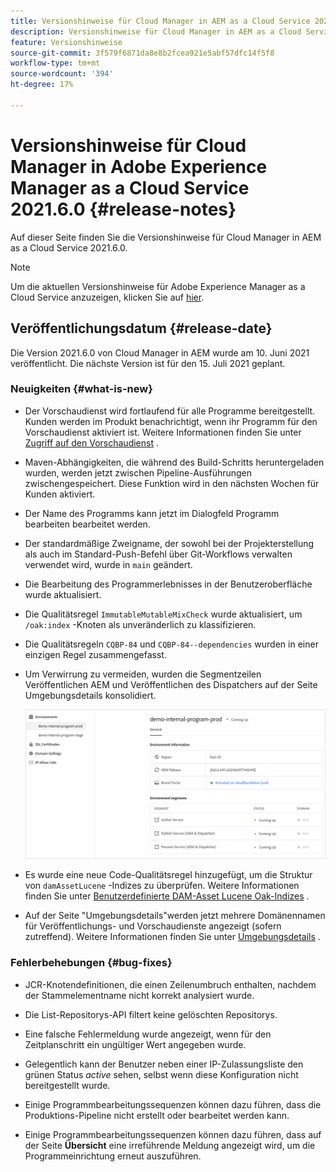 ```yaml
---
title: Versionshinweise für Cloud Manager in AEM as a Cloud Service 2021.5.0
description: Versionshinweise für Cloud Manager in AEM as a Cloud Service 2021.5.0
feature: Versionshinweise
source-git-commit: 3f579f6871da8e8b2fcea921e5abf57dfc14f5f8
workflow-type: tm+mt
source-wordcount: '394'
ht-degree: 17%

---
```



# Versionshinweise für Cloud Manager in Adobe Experience Manager as a Cloud Service 2021.6.0 {#release-notes}

Auf dieser Seite finden Sie die Versionshinweise für Cloud Manager in AEM as a Cloud Service 2021.6.0.

>[!NOTE]
>Um die aktuellen Versionshinweise für Adobe Experience Manager as a Cloud Service anzuzeigen, klicken Sie auf [hier](https://experienceleague.adobe.com/docs/experience-manager-cloud-service/release-notes/release-notes/release-notes-current.html?lang=de).

## Veröffentlichungsdatum {#release-date}

Die Version 2021.6.0 von Cloud Manager in AEM wurde am 10. Juni 2021 veröffentlicht.
Die nächste Version ist für den 15. Juli 2021 geplant.

### Neuigkeiten {#what-is-new}

* Der Vorschaudienst wird fortlaufend für alle Programme bereitgestellt. Kunden werden im Produkt benachrichtigt, wenn ihr Programm für den Vorschaudienst aktiviert ist. Weitere Informationen finden Sie unter [Zugriff auf den Vorschaudienst](/help/implementing/cloud-manager/manage-environments.md#access-preview-service) .

* Maven-Abhängigkeiten, die während des Build-Schritts heruntergeladen wurden, werden jetzt zwischen Pipeline-Ausführungen zwischengespeichert. Diese Funktion wird in den nächsten Wochen für Kunden aktiviert.

* Der Name des Programms kann jetzt im Dialogfeld Programm bearbeiten bearbeitet werden.

* Der standardmäßige Zweigname, der sowohl bei der Projekterstellung als auch im Standard-Push-Befehl über Git-Workflows verwalten verwendet wird, wurde in `main` geändert.

* Die Bearbeitung des Programmerlebnisses in der Benutzeroberfläche wurde aktualisiert.

* Die Qualitätsregel `ImmutableMutableMixCheck` wurde aktualisiert, um `/oak:index` -Knoten als unveränderlich zu klassifizieren.

* Die Qualitätsregeln `CQBP-84` und `CQBP-84--dependencies` wurden in einer einzigen Regel zusammengefasst.

* Um Verwirrung zu vermeiden, wurden die Segmentzeilen Veröffentlichen AEM und Veröffentlichen des Dispatchers auf der Seite Umgebungsdetails konsolidiert.

   ![](/help/onboarding/release-notes-cloud-manager/assets/aem-dispatcher.png)

* Es wurde eine neue Code-Qualitätsregel hinzugefügt, um die Struktur von `damAssetLucene` -Indizes zu überprüfen. Weitere Informationen finden Sie unter [Benutzerdefinierte DAM-Asset Lucene Oak-Indizes](/help/implementing/cloud-manager/custom-code-quality-rules.md#oakpal-damAssetLucene-sanity-check) .

* Auf der Seite &quot;Umgebungsdetails&quot;werden jetzt mehrere Domänennamen für Veröffentlichungs- und Vorschaudienste angezeigt (sofern zutreffend). Weitere Informationen finden Sie unter [Umgebungsdetails](/help/implementing/cloud-manager/manage-environments.md#viewing-environment) .

### Fehlerbehebungen {#bug-fixes}

* JCR-Knotendefinitionen, die einen Zeilenumbruch enthalten, nachdem der Stammelementname nicht korrekt analysiert wurde.

* Die List-Repositorys-API filtert keine gelöschten Repositorys.

* Eine falsche Fehlermeldung wurde angezeigt, wenn für den Zeitplanschritt ein ungültiger Wert angegeben wurde.

* Gelegentlich kann der Benutzer neben einer IP-Zulassungsliste den grünen Status *active* sehen, selbst wenn diese Konfiguration nicht bereitgestellt wurde.

* Einige Programmbearbeitungssequenzen können dazu führen, dass die Produktions-Pipeline nicht erstellt oder bearbeitet werden kann.

* Einige Programmbearbeitungssequenzen können dazu führen, dass auf der Seite **Übersicht** eine irreführende Meldung angezeigt wird, um die Programmeinrichtung erneut auszuführen.
